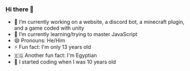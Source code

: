 ### Hi there 👋
- 🔭 I’m currently working on a website, a discord bot, a minecraft plugin, and a game coded with unity
- 🌱 I’m currently learning/trying to master JavaScript
- 😄 Pronouns: He/Him
- ⚡ Fun fact: I'm only 13 years old
- 🇪🇬 Another fun fact:  I'm Egyptian
- 👦 I started coding when I was 10 years old


<!--
**EndSpy/EndSpy** is a ✨ _special_ ✨ repository because its `README.md` (this file) appears on your GitHub profile.

Here are some ideas to get you started:

- 🔭 I’m currently working on ...
- 🌱 I’m currently learning ...
- 👯 I’m looking to collaborate on ...
- 🤔 I’m looking for help with ...
- 💬 Ask me about ...
- 📫 How to reach me: ...
- 😄 Pronouns: ...
- ⚡ Fun fact: ...
-->
